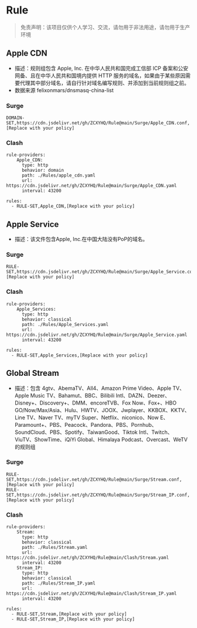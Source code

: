 # Rule

> 免责声明：该项目仅供个人学习、交流，请勿用于非法用途，请勿用于生产环境  

## Apple CDN
- 描述：规则组包含 Apple, Inc. 在中华人民共和国完成工信部 ICP 备案和公安网备、且在中华人民共和国境内提供 HTTP 服务的域名，如果由于某些原因需要代理其中部分域名，请自行针对域名编写规则、并添加到当前规则组之前。
- 数据来源 felixonmars/dnsmasq-china-list

### Surge
```
DOMAIN-SET,https://cdn.jsdelivr.net/gh/ZCXYHQ/Rule@main/Surge/Apple_CDN.conf,[Replace with your policy]
```
### Clash
```
rule-providers:
    Apple_CDN:
      type: http
      behavior: domain
      path: ./Rules/apple_cdn.yaml
      url: https://cdn.jsdelivr.net/gh/ZCXYHQ/Rule@main/Surge/Apple_CDN.yaml
      interval: 43200

rules:
  - RULE-SET,Apple_CDN,[Replace with your policy]
```
## Apple Service
- 描述：该文件包含Apple, Inc.在中国大陆没有PoP的域名。
### Surge
```
RULE-SET,https://cdn.jsdelivr.net/gh/ZCXYHQ/Rule@main/Surge/Apple_Service.conf,[Replace with your policy]
```
### Clash
```
rule-providers:
    Apple_Services:
      type: http
      behavior: classical
      path: ./Rules/Apple_Services.yaml
      url: https://cdn.jsdelivr.net/gh/ZCXYHQ/Rule@main/Surge/Apple_Service.yaml
      interval: 43200

rules:
  - RULE-SET,Apple_Services,[Replace with your policy]
```

## Global Stream
- 描述：包含 4gtv、AbemaTV、All4、Amazon Prime Video、Apple TV、Apple Music TV、Bahamut、BBC、Bilibili Intl、DAZN、Deezer、Disney+、Discovery+、DMM、encoreTVB、Fox Now、Fox+、HBO GO/Now/Max/Asia、Hulu、HWTV、JOOX、Jwplayer、KKBOX、KKTV、Line TV、Naver TV、myTV Super、Netflix、niconico、Now E、Paramount+、PBS、Peacock、Pandora、PBS、Pornhub、SoundCloud、PBS、Spotify、TaiwanGood、Tiktok Intl、Twitch、ViuTV、ShowTime、iQiYi Global、Himalaya Podcast、Overcast、WeTV 的规则组

### Surge
```
RULE-SET,https://cdn.jsdelivr.net/gh/ZCXYHQ/Rule@main/Surge/Stream.conf,[Replace with your policy]
RULE-SET,https://cdn.jsdelivr.net/gh/ZCXYHQ/Rule@main/Surge/Stream_IP.conf,[Replace with your policy]
```
### Clash
```
rule-providers:
    Stream:
      type: http
      behavior: classical
      path: ./Rules/Stream.yaml
      url: https://cdn.jsdelivr.net/gh/ZCXYHQ/Rule@main/Clash/Stream.yaml
      interval: 43200
    Stream_IP:
      type: http
      behavior: classical
      path: ./Rules/Stream_IP.yaml
      url: https://cdn.jsdelivr.net/gh/ZCXYHQ/Rule@main/Clash/Stream_IP.yaml
      interval: 43200

rules:
  - RULE-SET,Stream,[Replace with your policy]
  - RULE-SET,Stream_IP,[Replace with your policy]
```
